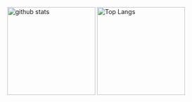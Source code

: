 <p align="left"> 
	<img alt="github stats"  height="200px"src="https://github-readme-stats.vercel.app/api?username=rintarofujita&cont_private=true&theme=react" />
	<img alt="Top Langs" height="200px"  src="https://github-readme-stats.vercel.app/api/top-langs/?username=rintarofujita&show_icons=true&theme=react" />
</p>

<!--
**RintaroFujita/RintaroFujita** is a ✨ _special_ ✨ repository because its `README.md` (this file) appears on your GitHub profile.

Here are some ideas to get you started:

- 🔭 I’m currently working on ...
- 🌱 I’m currently learning ...
- 👯 I’m looking to collaborate on ...
- 🤔 I’m looking for help with ...
- 💬 Ask me about ...
- 📫 How to reach me: ...
- 😄 Pronouns: ...
- ⚡ Fun fact: ...
-->
